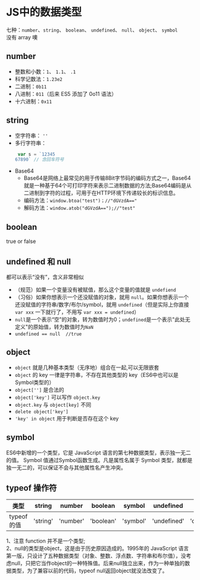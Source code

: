 # JS中的数据类型
七种：`number`、`string`、 `boolean`、 `undefined`、 `null`、 `object`、 `symbol`    
没有 array 噢

## number
- 整数和小数：`1`、 `1.1`、 `.1`
- 科学记数法：`1.23e2`
- 二进制：`0b11`
- 八进制：`011`（后来 ES5 添加了 0o11 语法）
- 十六进制：`0x11`

## string
- 空字符串： `''`
- 多行字符串： 
    ```javascript
     var s = `12345
    67890` // 含回车符号
    ```
- Base64
    - Base64是网络上最常见的用于传输8Bit字节码的编码方式之一，Base64就是一种基于64个可打印字符来表示二进制数据的方法;Base64编码是从二进制到字符的过程，可用于在HTTP环境下传递较长的标识信息。
    - 编码方法：`window.btoa("test")；//"dGVzdA=="`
    - 解码方法：`window.atob("dGVzdA==");//"test"`

## boolean
true or false

## undefined 和 null
都可以表示“没有”，含义非常相似      
- （规范）如果一个变量没有被赋值，那么这个变量的值就是 `undefiend`
- （习俗）如果你想表示一个还没赋值的对象，就用 `null`。如果你想表示一个还没赋值的字符串/数字/布尔/symbol，就用 `undefined`（但是实际上你直接 `var xxx` 一下就行了，不用写 `var xxx = undefined`）
- `null`是一个表示“空”的对象，转为数值时为0；`undefined`是一个表示"此处无定义"的原始值，转为数值时为`NaN`
- `undefined == null  //true`

## object
- `object` 就是几种基本类型（无序地）组合在一起,可以无限嵌套
- `object` 的 key 一律是字符串，不存在其他类型的 key（ES6中也可以是 Symbol类型的）
- `object['']` 是合法的
- `object['key']` 可以写作 `object.key`
- `object.key` 与 `object[key]` 不同
- `delete object['key']`
- `'key' in object` 用于判断是否存在这个 key

## symbol
ES6中新增的一个类型，它是 JavaScript 语言的第七种数据类型，表示独一无二的值。
Symbol 值通过Symbol函数生成。凡是属性名属于 Symbol 类型，就都是独一无二的，可以保证不会与其他属性名产生冲突。

## typeof 操作符

| 类型 |string | number | boolean | symbol | undefined | null | object | function |
| --- | --- | --- | --- | --- | --- | --- | --- | --- |
| typeof的值 | 'string' | 'number' | 'boolean' | 'symbol' | 'undefined' | 'object' | 'object' | 'function' |  

1、注意 function 并不是一个类型;    
2、null的类型是object，这是由于历史原因造成的。1995年的 JavaScript 语言第一版，只设计了五种数据类型（对象、整数、浮点数、字符串和布尔值），没考虑null，只把它当作object的一种特殊值。后来null独立出来，作为一种单独的数据类型，为了兼容以前的代码，typeof null返回object就没法改变了。

